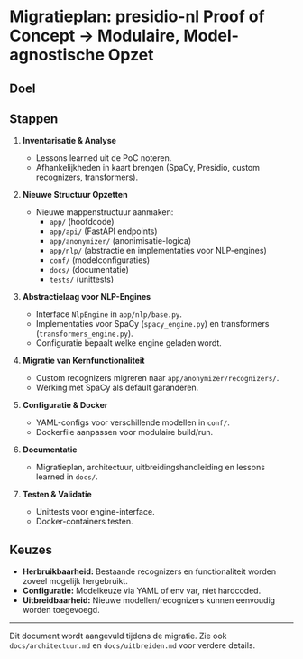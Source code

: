 # Migratieplan: presidio-nl Proof of Concept → Modulaire, Model-agnostische Opzet

## Doel

## Stappen

1. **Inventarisatie & Analyse**
   - Lessons learned uit de PoC noteren.
   - Afhankelijkheden in kaart brengen (SpaCy, Presidio, custom recognizers, transformers).

2. **Nieuwe Structuur Opzetten**
   - Nieuwe mappenstructuur aanmaken:
     - `app/` (hoofdcode)
     - `app/api/` (FastAPI endpoints)
     - `app/anonymizer/` (anonimisatie-logica)
     - `app/nlp/` (abstractie en implementaties voor NLP-engines)
     - `conf/` (modelconfiguraties)
     - `docs/` (documentatie)
     - `tests/` (unittests)

3. **Abstractielaag voor NLP-Engines**
   - Interface `NlpEngine` in `app/nlp/base.py`.
   - Implementaties voor SpaCy (`spacy_engine.py`) en transformers (`transformers_engine.py`).
   - Configuratie bepaalt welke engine geladen wordt.

4. **Migratie van Kernfunctionaliteit**
   - Custom recognizers migreren naar `app/anonymizer/recognizers/`.
   - Werking met SpaCy als default garanderen.

5. **Configuratie & Docker**
   - YAML-configs voor verschillende modellen in `conf/`.
   - Dockerfile aanpassen voor modulaire build/run.

6. **Documentatie**
   - Migratieplan, architectuur, uitbreidingshandleiding en lessons learned in `docs/`.

7. **Testen & Validatie**
   - Unittests voor engine-interface.
   - Docker-containers testen.

## Keuzes
- **Herbruikbaarheid:** Bestaande recognizers en functionaliteit worden zoveel mogelijk hergebruikt.
- **Configuratie:** Modelkeuze via YAML of env var, niet hardcoded.
- **Uitbreidbaarheid:** Nieuwe modellen/recognizers kunnen eenvoudig worden toegevoegd.

---

Dit document wordt aangevuld tijdens de migratie. Zie ook `docs/architectuur.md` en `docs/uitbreiden.md` voor verdere details. 